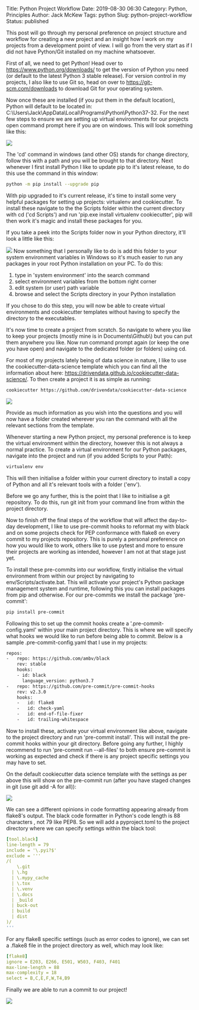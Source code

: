 Title: Python Project Workflow
Date: 2019-08-30 06:30
Category: Python, Principles
Author: Jack McKew
Tags: python
Slug: python-project-workflow
Status: published

This post will go through my personal preference on project structure and workflow for creating a new project and an insight how I work on my projects from a development point of view. I will go from the very start as if I did not have Python/Git installed on my machine whatsoever.

First of all, we need to get Python! Head over to <https://www.python.org/downloads/> to get the version of Python you need (or default to the latest Python 3 stable release). For version control in my projects, I also like to use Git so, head on over to <https://git-scm.com/downloads> to download Git for your operating system.

Now once these are installed (if you put them in the default location), Python will default to be located in: C:\\Users\\Jack\\AppData\\Local\\Programs\\Python\\Python37-32. For the next few steps to ensure we are setting up virtual environments for our projects open command prompt here if you are on windows. This will look something like this:

![](..\img\python-project-workflow\image-11.png)

The 'cd' command in windows (and other OS) stands for change directory, follow this with a path and you will be brought to that directory. Next whenever I first install Python I like to update pip to it's latest release, to do this use the command in this window:

``` bash
python -m pip install --upgrade pip
```

With pip upgraded to it's current release, it's time to install some very helpful packages for setting up projects: virtualenv and cookiecutter. To install these navigate to the the Scripts folder within the current directory with cd ('cd Scripts') and run 'pip.exe install virtualenv cookiecutter', pip will then work it's magic and install these packages for you.

If you take a peek into the Scripts folder now in your Python directory, it'll look a little like this:

![](..\img\python-project-workflow\image-2.png)
Now something that I personally like to do is add this folder to your system environment variables in Windows so it's much easier to run any packages in your root Python installation on your PC. To do this:

1.  type in 'system environment' into the search command
2.  select environment variables from the bottom right corner
3.  edit system (or user) path variable
4.  browse and select the Scripts directory in your Python installation

If you chose to do this step, you will now be able to create virtual environments and cookiecutter templates without having to specify the directory to the executables.

It's now time to create a project from scratch. So navigate to where you like to keep your projects (mostly mine is in Documents\\Github\\) but you can put them anywhere you like. Now run command prompt again (or keep the one you have open) and navigate to the dedicated folder (or folders) using cd.

For most of my projects lately being of data science in nature, I like to use the cookiecutter-data-science template which you can find all the information about here: <https://drivendata.github.io/cookiecutter-data-science/>. To then create a project it is as simple as running:

``` bash
cookiecutter https://github.com/drivendata/cookiecutter-data-science
```

![](..\img\python-project-workflow\image-3.png)

Provide as much information as you wish into the questions and you will now have a folder created wherever you ran the command with all the relevant sections from the template.

Whenever starting a new Python project, my personal preference is to keep the virtual environment within the directory, however this is not always a normal practice. To create a virtual environment for our Python packages, navigate into the project and run (if you added Scripts to your Path):

``` bash
virtualenv env
```

This will then initialise a folder within your current directory to install a copy of Python and all it's relevant tools with a folder ('env').

Before we go any further, this is the point that I like to initialise a git repository. To do this, run git init from your command line from within the project directory.

Now to finish off the final steps of the workflow that will affect the day-to-day development, I like to use pre-commit hooks to reformat my with black and on some projects check for PEP conformance with flake8 on every commit to my projects repository. This is purely a personal preference on how you would like to work, others like to use pytest and more to ensure their projects are working as intended, however I am not at that stage just yet.

To install these pre-commits into our workflow, firstly initialise the virtual environment from within our project by navigating to env/Scripts/activate.bat. This will activate your project's Python package management system and runtime, following this you can install packages from pip and otherwise. For our pre-commits we install the package 'pre-commit':

``` bash
pip install pre-commit
```

Following this to set up the commit hooks create a '.pre-commit-config.yaml' within your main project directory. This is where we will specify what hooks we would like to run before being able to commit. Below is a sample .pre-commit-config.yaml that I use in my projects:

``` bash
repos:
-   repo: https://github.com/ambv/black
    rev: stable
    hooks:
    - id: black
      language_version: python3.7
-   repo: https://github.com/pre-commit/pre-commit-hooks
    rev: v2.3.0
    hooks:
    -   id: flake8
    -   id: check-yaml
    -   id: end-of-file-fixer
    -   id: trailing-whitespace
```

Now to install these, activate your virtual environment like above, navigate to the project directory and run 'pre-commit install'. This will install the pre-commit hooks within your git directory. Before going any further, I highly recommend to run 'pre-commit run --all-files' to both ensure pre-commit is working as expected and check if there is any project specific settings you may have to set.

On the default cookiecutter data science template with the settings as per above this will show on the pre-commit run (after you have staged changes in git (use git add -A for all)):

![](..\img\python-project-workflow\image-4.png)

We can see a different opinions in code formatting appearing already from flake8's output. The black code formatter in Python's code length is 88 characters , not 79 like PEP8. So we will add a pyproject.toml to the project directory where we can specify settings within the black tool:

``` yaml
[tool.black]
line-length = 79
include = '\.pyi?$'
exclude = '''
/(
    \.git
  | \.hg
  | \.mypy_cache
  | \.tox
  | \.venv
  | \.docs
  | _build
  | buck-out
  | build
  | dist
)/
'''
```

For any flake8 specific settings (such as error codes to ignore), we can set a .flake8 file in the project directory as well, which may look like:

``` yaml
[flake8]
ignore = E203, E266, E501, W503, F403, F401
max-line-length = 88
max-complexity = 18
select = B,C,E,F,W,T4,B9
```

Finally we are able to run a commit to our project!

![](..\img\python-project-workflow\image-5.png)

